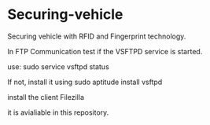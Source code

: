 # Securing-vehicle
Securing vehicle with RFID and Fingerprint technology.

In FTP Communication test if the VSFTPD service is started.

use: sudo service vsftpd status

If not, install it using sudo aptitude install vsftpd

install the client Filezilla

it is avialiable in this repository.
